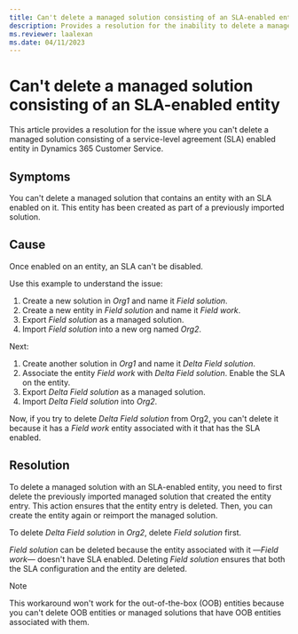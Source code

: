 ```yaml
---
title: Can't delete a managed solution consisting of an SLA-enabled entity
description: Provides a resolution for the inability to delete a managed solution consisting of an SLA-enabled entity in Dynamics 365 Customer Service.
ms.reviewer: laalexan
ms.date: 04/11/2023
---
```

# Can't delete a managed solution consisting of an SLA-enabled entity

This article provides a resolution for the issue where you can't delete a managed solution consisting of a service-level agreement (SLA) enabled entity in Dynamics 365 Customer Service.

## Symptoms

You can't delete a managed solution that contains an entity with an SLA enabled on it. This entity has been created as part of a previously imported solution.

## Cause

Once enabled on an entity, an SLA can't be disabled.

Use this example to understand the issue:

1. Create a new solution in *Org1* and name it *Field solution*.
2. Create a new entity in  *Field solution* and name it *Field work*.
3. Export *Field solution* as a managed solution.
4. Import *Field solution* into a new org named *Org2*.

Next:

1. Create another solution in *Org1* and name it *Delta Field solution*.
2. Associate the entity *Field work* with *Delta Field solution*. Enable the SLA on the entity.
3. Export *Delta Field solution* as a managed solution.
4. Import *Delta Field solution* into *Org2*.

Now, if you try to delete *Delta Field solution* from Org2, you can't delete it because it has a *Field work* entity associated with it that has the SLA enabled.

## Resolution

To delete a managed solution with an SLA-enabled entity, you need to first delete the previously imported managed solution that created the entity entry. This action ensures that the entity entry is deleted. Then, you can create the entity again or reimport the managed solution.

To delete *Delta Field solution* in *Org2*, delete *Field solution* first.

*Field solution* can be deleted because the entity associated with it —*Field work*— doesn't have SLA enabled. Deleting *Field solution* ensures that both the SLA configuration and the entity are deleted.

> [!NOTE]
> This workaround won't work for the out-of-the-box (OOB) entities because you can't delete OOB entities or managed solutions that have OOB entities associated with them.
